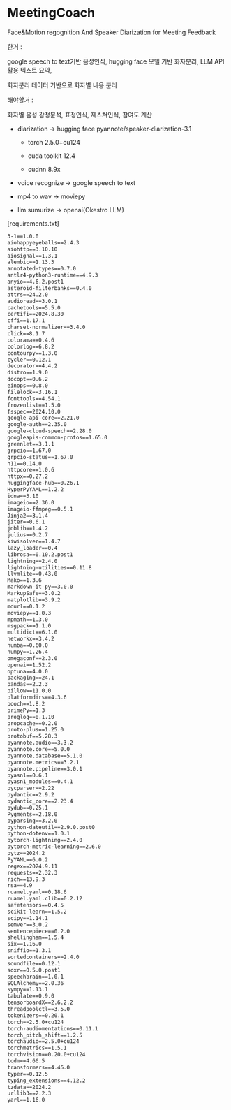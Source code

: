 # MeetingCoach
Face&amp;Motion regognition And Speaker Diarization for Meeting Feedback

한거 : 

google speech to text기반 음성인식, hugging face 모델 기반 화자분리, LLM API 활용 텍스트 요약,

화자분리 데이터 기반으로 화자별 내용 분리

해야할거 : 

화자별 음성 감정분석, 표정인식, 제스쳐인식, 참여도 계산

- diarization -> hugging face pyannote/speaker-diarization-3.1

  - torch 2.5.0+cu124

  - cuda toolkit 12.4

  - cudnn 8.9x

- voice recognize -> google speech to text
- mp4 to wav -> moviepy
- llm sumurize -> openai(Okestro LLM)

[requirements.txt]

```txt
3-1==1.0.0
aiohappyeyeballs==2.4.3
aiohttp==3.10.10
aiosignal==1.3.1
alembic==1.13.3
annotated-types==0.7.0
antlr4-python3-runtime==4.9.3
anyio==4.6.2.post1
asteroid-filterbanks==0.4.0
attrs==24.2.0
audioread==3.0.1
cachetools==5.5.0
certifi==2024.8.30
cffi==1.17.1
charset-normalizer==3.4.0
click==8.1.7
colorama==0.4.6
colorlog==6.8.2
contourpy==1.3.0
cycler==0.12.1
decorator==4.4.2
distro==1.9.0
docopt==0.6.2
einops==0.8.0
filelock==3.16.1
fonttools==4.54.1
frozenlist==1.5.0
fsspec==2024.10.0
google-api-core==2.21.0
google-auth==2.35.0
google-cloud-speech==2.28.0
googleapis-common-protos==1.65.0
greenlet==3.1.1
grpcio==1.67.0
grpcio-status==1.67.0
h11==0.14.0
httpcore==1.0.6
httpx==0.27.2
huggingface-hub==0.26.1
HyperPyYAML==1.2.2
idna==3.10
imageio==2.36.0
imageio-ffmpeg==0.5.1
Jinja2==3.1.4
jiter==0.6.1
joblib==1.4.2
julius==0.2.7
kiwisolver==1.4.7
lazy_loader==0.4
librosa==0.10.2.post1
lightning==2.4.0
lightning-utilities==0.11.8
llvmlite==0.43.0
Mako==1.3.6
markdown-it-py==3.0.0
MarkupSafe==3.0.2
matplotlib==3.9.2
mdurl==0.1.2
moviepy==1.0.3
mpmath==1.3.0
msgpack==1.1.0
multidict==6.1.0
networkx==3.4.2
numba==0.60.0
numpy==1.26.4
omegaconf==2.3.0
openai==1.52.2
optuna==4.0.0
packaging==24.1
pandas==2.2.3
pillow==11.0.0
platformdirs==4.3.6
pooch==1.8.2
primePy==1.3
proglog==0.1.10
propcache==0.2.0
proto-plus==1.25.0
protobuf==5.28.3
pyannote.audio==3.3.2
pyannote.core==5.0.0
pyannote.database==5.1.0
pyannote.metrics==3.2.1
pyannote.pipeline==3.0.1
pyasn1==0.6.1
pyasn1_modules==0.4.1
pycparser==2.22
pydantic==2.9.2
pydantic_core==2.23.4
pydub==0.25.1
Pygments==2.18.0
pyparsing==3.2.0
python-dateutil==2.9.0.post0
python-dotenv==1.0.1
pytorch-lightning==2.4.0
pytorch-metric-learning==2.6.0
pytz==2024.2
PyYAML==6.0.2
regex==2024.9.11
requests==2.32.3
rich==13.9.3
rsa==4.9
ruamel.yaml==0.18.6
ruamel.yaml.clib==0.2.12
safetensors==0.4.5
scikit-learn==1.5.2
scipy==1.14.1
semver==3.0.2
sentencepiece==0.2.0
shellingham==1.5.4
six==1.16.0
sniffio==1.3.1
sortedcontainers==2.4.0
soundfile==0.12.1
soxr==0.5.0.post1
speechbrain==1.0.1
SQLAlchemy==2.0.36
sympy==1.13.1
tabulate==0.9.0
tensorboardX==2.6.2.2
threadpoolctl==3.5.0
tokenizers==0.20.1
torch==2.5.0+cu124
torch-audiomentations==0.11.1
torch_pitch_shift==1.2.5
torchaudio==2.5.0+cu124
torchmetrics==1.5.1
torchvision==0.20.0+cu124
tqdm==4.66.5
transformers==4.46.0
typer==0.12.5
typing_extensions==4.12.2
tzdata==2024.2
urllib3==2.2.3
yarl==1.16.0

```



